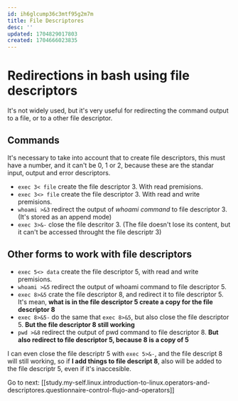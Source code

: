 ```yaml
---
id: ih6glcump36c3mtf95g2m7m
title: File Descriptores
desc: ''
updated: 1704829017803
created: 1704666023835
---
```


# Redirections in bash using file descriptors

It's not widely used, but it's very useful for redirecting the command output to a file, or to a other file descriptor.

## Commands

It's necessary to take into account that to create file descriptors, this must have a number, and it can't be 0, 1 or 2, because these are the standar input, output and error descriptors.

- `exec 3< file`  create the file descriptor 3. With read premisions.
- `exec 3<> file` create the file descriptor 3. With read and write premisions.
- `whoami >&3` redirect the output of _whoami command_ to file descriptor 3. (It's stored as an append mode)
- `exec 3>&-` close the file descritor 3. (The file doesn't lose its content, but it can't be accessed throught the file descriptr 3)

## Other forms to work with file descriptors

- `exec 5<> data` create the file descriptor 5, with read and write premisions.
- `whoami >&5` redirect the output of whoami command to file descriptor 5.
- `exec 8>&5` crate the file descriptor 8, and redirect it to file descriptor 5. It's mean, **what is in the file descriptor 5 create a copy for the file descriptor 8**
- `exec 8>&5-` do the same that `exec 8>&5`, but also close the file descriptor 5. **But the file descriptor 8 still working**
- `pwd >&8` redirect the output of pwd command to file descriptor 8. **But also redirect to file descriptor 5, because 8 is a copy of 5**

I can even close the file descriptr 5 with `exec 5>&-`, and the file descript 8 will still working, so if **I add things to file descript 8**, also will be added to the file descriptr 5, even if it's inaccesible.

Go to next: [[study.my-self.linux.introduction-to-linux.operators-and-descriptores.questionnaire-control-flujo-and-operators]]